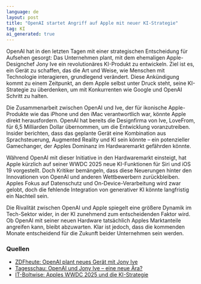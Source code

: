 ```yaml
---
language: de
layout: post
title: "OpenAI startet Angriff auf Apple mit neuer KI-Strategie"
tag: KI
ai_generated: true
---
```


OpenAI hat in den letzten Tagen mit einer strategischen Entscheidung für Aufsehen gesorgt: Das Unternehmen plant, mit dem ehemaligen Apple-Designchef Jony Ive ein revolutionäres KI-Produkt zu entwickeln. Ziel ist es, ein Gerät zu schaffen, das die Art und Weise, wie Menschen mit Technologie interagieren, grundlegend verändert. Diese Ankündigung kommt zu einem Zeitpunkt, an dem Apple selbst unter Druck steht, seine KI-Strategie zu überdenken, um mit Konkurrenten wie Google und OpenAI Schritt zu halten.

<!--more-->

Die Zusammenarbeit zwischen OpenAI und Ive, der für ikonische Apple-Produkte wie das iPhone und den iMac verantwortlich war, könnte Apple direkt herausfordern. OpenAI hat bereits die Designfirma von Ive, LoveFrom, für 6,5 Milliarden Dollar übernommen, um die Entwicklung voranzutreiben. Insider berichten, dass das geplante Gerät eine Kombination aus Sprachsteuerung, Augmented Reality und KI sein könnte – ein potenzieller Gamechanger, der Apples Dominanz im Hardwaremarkt gefährden könnte.

Während OpenAI mit dieser Initiative in den Hardwaremarkt einsteigt, hat Apple kürzlich auf seiner WWDC 2025 neue KI-Funktionen für Siri und iOS 19 vorgestellt. Doch Kritiker bemängeln, dass diese Neuerungen hinter den Innovationen von OpenAI und anderen Wettbewerbern zurückbleiben. Apples Fokus auf Datenschutz und On-Device-Verarbeitung wird zwar gelobt, doch die fehlende Integration von generativer KI könnte langfristig ein Nachteil sein.

Die Rivalität zwischen OpenAI und Apple spiegelt eine größere Dynamik im Tech-Sektor wider, in der KI zunehmend zum entscheidenden Faktor wird. Ob OpenAI mit seiner neuen Hardware tatsächlich Apples Marktanteile angreifen kann, bleibt abzuwarten. Klar ist jedoch, dass die kommenden Monate entscheidend für die Zukunft beider Unternehmen sein werden.

### Quellen
- [ZDFheute: OpenAI plant neues Gerät mit Jony Ive](https://www.zdfheute.de/wirtschaft/unternehmen/apple-intelligence-ki-chatgpt-openai-100.html)
- [Tagesschau: OpenAI und Jony Ive – eine neue Ära?](https://www.tagesschau.de/wirtschaft/technologie/openai-ki-design-ive-apple-100.html)
- [IT-Boltwise: Apples WWDC 2025 und die KI-Strategie](https://www.it-boltwise.de/apples-wwdc-2025-neue-betriebssysteme-und-ki-strategien-im-fokus.html)
